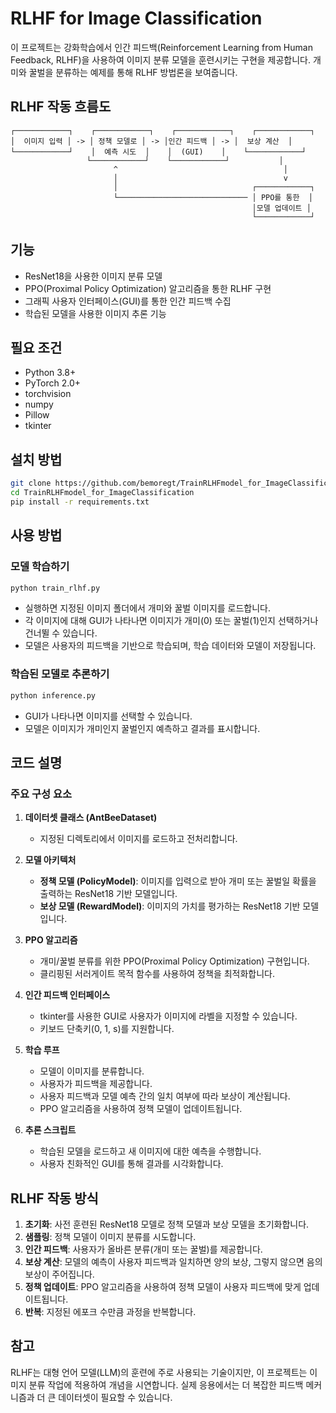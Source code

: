 # RLHF for Image Classification

이 프로젝트는 강화학습에서 인간 피드백(Reinforcement Learning from Human Feedback, RLHF)을 사용하여 이미지 분류 모델을 훈련시키는 구현을 제공합니다. 개미와 꿀벌을 분류하는 예제를 통해 RLHF 방법론을 보여줍니다.

## RLHF 작동 흐름도

```
┌────────────┐    ┌────────────┐    ┌────────────┐    ┌────────────┐
│  이미지 입력 │ -> │ 정책 모델로 │ -> │인간 피드백 │ -> │  보상 계산  │
└────────────┘    │  예측 시도  │    │  (GUI)    │    └────────────┘
                 └────────────┘    └────────────┘           │
                       ^                                     │
                       │                                     v
                       │                              ┌────────────┐
                       └───────────────────────────── │ PPO를 통한  │
                                                      │모델 업데이트 │
                                                      └────────────┘
```

## 기능

- ResNet18을 사용한 이미지 분류 모델
- PPO(Proximal Policy Optimization) 알고리즘을 통한 RLHF 구현
- 그래픽 사용자 인터페이스(GUI)를 통한 인간 피드백 수집
- 학습된 모델을 사용한 이미지 추론 기능

## 필요 조건

- Python 3.8+
- PyTorch 2.0+
- torchvision
- numpy
- Pillow
- tkinter

## 설치 방법

```bash
git clone https://github.com/bemoregt/TrainRLHFmodel_for_ImageClassification.git
cd TrainRLHFmodel_for_ImageClassification
pip install -r requirements.txt
```

## 사용 방법

### 모델 학습하기

```bash
python train_rlhf.py
```

- 실행하면 지정된 이미지 폴더에서 개미와 꿀벌 이미지를 로드합니다.
- 각 이미지에 대해 GUI가 나타나면 이미지가 개미(0) 또는 꿀벌(1)인지 선택하거나 건너뛸 수 있습니다.
- 모델은 사용자의 피드백을 기반으로 학습되며, 학습 데이터와 모델이 저장됩니다.

### 학습된 모델로 추론하기

```bash
python inference.py
```

- GUI가 나타나면 이미지를 선택할 수 있습니다.
- 모델은 이미지가 개미인지 꿀벌인지 예측하고 결과를 표시합니다.

## 코드 설명

### 주요 구성 요소

1. **데이터셋 클래스 (AntBeeDataset)**
   - 지정된 디렉토리에서 이미지를 로드하고 전처리합니다.

2. **모델 아키텍처**
   - **정책 모델 (PolicyModel)**: 이미지를 입력으로 받아 개미 또는 꿀벌일 확률을 출력하는 ResNet18 기반 모델입니다.
   - **보상 모델 (RewardModel)**: 이미지의 가치를 평가하는 ResNet18 기반 모델입니다.

3. **PPO 알고리즘**
   - 개미/꿀벌 분류를 위한 PPO(Proximal Policy Optimization) 구현입니다.
   - 클리핑된 서러게이트 목적 함수를 사용하여 정책을 최적화합니다.

4. **인간 피드백 인터페이스**
   - tkinter를 사용한 GUI로 사용자가 이미지에 라벨을 지정할 수 있습니다.
   - 키보드 단축키(0, 1, s)를 지원합니다.

5. **학습 루프**
   - 모델이 이미지를 분류합니다.
   - 사용자가 피드백을 제공합니다.
   - 사용자 피드백과 모델 예측 간의 일치 여부에 따라 보상이 계산됩니다.
   - PPO 알고리즘을 사용하여 정책 모델이 업데이트됩니다.

6. **추론 스크립트**
   - 학습된 모델을 로드하고 새 이미지에 대한 예측을 수행합니다.
   - 사용자 친화적인 GUI를 통해 결과를 시각화합니다.

## RLHF 작동 방식

1. **초기화**: 사전 훈련된 ResNet18 모델로 정책 모델과 보상 모델을 초기화합니다.
2. **샘플링**: 정책 모델이 이미지 분류를 시도합니다.
3. **인간 피드백**: 사용자가 올바른 분류(개미 또는 꿀벌)를 제공합니다.
4. **보상 계산**: 모델의 예측이 사용자 피드백과 일치하면 양의 보상, 그렇지 않으면 음의 보상이 주어집니다.
5. **정책 업데이트**: PPO 알고리즘을 사용하여 정책 모델이 사용자 피드백에 맞게 업데이트됩니다.
6. **반복**: 지정된 에포크 수만큼 과정을 반복합니다.

## 참고

RLHF는 대형 언어 모델(LLM)의 훈련에 주로 사용되는 기술이지만, 이 프로젝트는 이미지 분류 작업에 적용하여 개념을 시연합니다. 실제 응용에서는 더 복잡한 피드백 메커니즘과 더 큰 데이터셋이 필요할 수 있습니다.